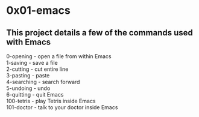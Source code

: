 # 0x01-emacs

## This project details a few of the commands used with Emacs

0-opening - open a file from within Emacs\
1-saving - save a file\
2-cutting - cut entire line\
3-pasting - paste\
4-searching - search forward\
5-undoing - undo\
6-quitting - quit Emacs\
100-tetris - play Tetris inside Emacs\
101-doctor - talk to your doctor inside Emacs
